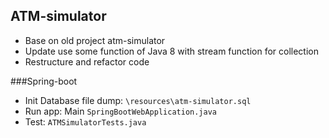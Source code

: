 ## ATM-simulator
- Base on old project atm-simulator
- Update use some function of Java 8 with stream function for collection
- Restructure and refactor code


###Spring-boot 
* Init Database file dump: `\resources\atm-simulator.sql`
* Run app: Main `SpringBootWebApplication.java`
* Test: `ATMSimulatorTests.java`